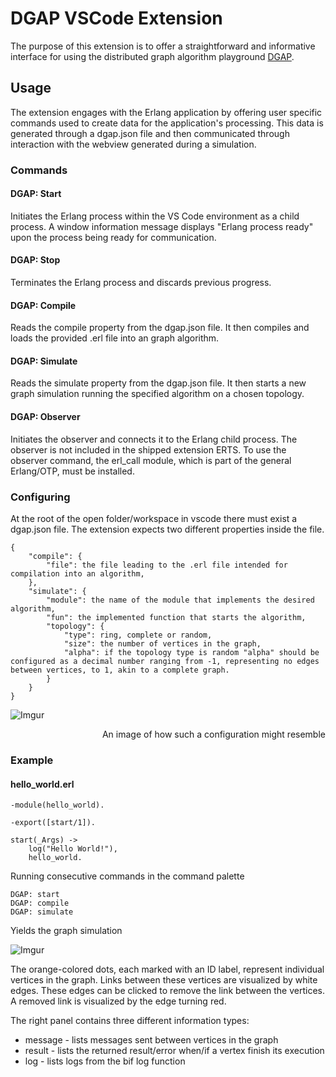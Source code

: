 # DGAP VSCode Extension

The purpose of this extension is to offer a straightforward and informative interface for using the distributed graph algorithm playground [DGAP](https://github.com/krygergo/dgap).

## Usage

The extension engages with the Erlang application by offering user specific commands used to create data for the application's processing. This data is generated through a dgap.json file and then communicated through interaction with the webview generated during a simulation.

### Commands

#### DGAP: Start

Initiates the Erlang process within the VS Code environment as a child process. A window information message displays "Erlang process ready" upon the process being ready for communication.

#### DGAP: Stop

Terminates the Erlang process and discards previous progress.

#### DGAP: Compile

Reads the compile property from the dgap.json file. It then compiles and loads the provided .erl file into an graph algorithm.

#### DGAP: Simulate

Reads the simulate property from the dgap.json file. It then starts a new graph simulation running the specified algorithm on a chosen topology.

#### DGAP: Observer

Initiates the observer and connects it to the Erlang child process. The observer is not included in the shipped extension ERTS. To use the observer command, the erl_call module, which is part of the general Erlang/OTP, must be installed.

### Configuring

At the root of the open folder/workspace in vscode there must exist a dgap.json file. The extension expects two different properties inside the file.

    {
        "compile": {
            "file": the file leading to the .erl file intended for compilation into an algorithm,
        },
        "simulate": {
            "module": the name of the module that implements the desired algorithm,
            "fun": the implemented function that starts the algorithm,
            "topology": {
                "type": ring, complete or random,
                "size": the number of vertices in the graph,
                "alpha": if the topology type is random "alpha" should be configured as a decimal number ranging from -1, representing no edges between vertices, to 1, akin to a complete graph.
            }
        }
    }

![Imgur](https://i.imgur.com/wooExVW.png)
<div align="right">An image of how such a configuration might resemble</div>

### Example

#### hello_world.erl

    -module(hello_world).

    -export([start/1]).

    start(_Args) ->
        log("Hello World!"),
        hello_world.

Running consecutive commands in the command palette

    DGAP: start
    DGAP: compile
    DGAP: simulate

Yields the graph simulation

![Imgur](https://i.imgur.com/E6NAM62.png)

The orange-colored dots, each marked with an ID label, represent individual vertices in the graph. Links between these vertices are visualized by white edges. These edges can be clicked to remove the link between the vertices. A removed link is visualized by the edge turning red.

The right panel contains three different information types:
- message - lists messages sent between vertices in the graph
- result - lists the returned result/error when/if a vertex finish its execution
- log - lists logs from the bif log function
